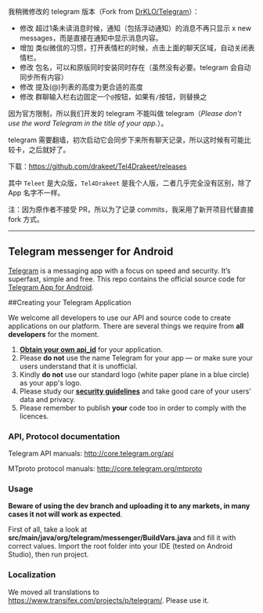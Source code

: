 我稍微修改的 telegram 版本（Fork from [DrKLO/Telegram](https://github.com/DrKLO/Telegram)）：

* 修改 超过1条未读消息时候，通知（包括浮动通知）的消息不再只显示 x new messages，而是直接在通知中显示消息内容。 
* 增加 类似微信的习惯，打开表情栏的时候，点击上面的聊天区域，自动关闭表情栏。
* 修改 包名，可以和原版同时安装同时存在（虽然没有必要。telegram 会自动同步所有内容）
* 修改 提及(@)列表的高度为更合适的高度
* 修改 群聊输入栏右边固定一个`@`按钮，如果有`/`按钮，则替换之



因为官方限制，所以我们开发的 telegram 不能叫做 telegram（*Please don't use the word Telegram in the title of your app.*）。

telegram 需要翻墙，初次启动它会同步下来所有聊天记录，所以这时候有可能比较卡，之后就好了。

下载：https://github.com/drakeet/Tel4Drakeet/releases

其中 `Teleet` 是大众版，`Tel4Drakeet` 是我个人版，二者几乎完全没有区别，除了 App 名字不一样。

注：因为原作者不接受 PR，所以为了记录 commits，我采用了新开项目代替直接 fork 方式。

---

## Telegram messenger for Android

[Telegram](http://telegram.org) is a messaging app with a focus on speed and security. It’s superfast, simple and free.
This repo contains the official source code for [Telegram App for Android](https://play.google.com/store/apps/details?id=org.telegram.messenger).

##Creating your Telegram Application

We welcome all developers to use our API and source code to create applications on our platform.
There are several things we require from **all developers** for the moment.

1. [**Obtain your own api_id**](https://core.telegram.org/api/obtaining_api_id) for your application.
2. Please **do not** use the name Telegram for your app — or make sure your users understand that it is unofficial.
3. Kindly **do not** use our standard logo (white paper plane in a blue circle) as your app's logo.
3. Please study our [**security guidelines**](https://core.telegram.org/mtproto/security_guidelines) and take good care of your users' data and privacy.
4. Please remember to publish **your** code too in order to comply with the licences.

### API, Protocol documentation

Telegram API manuals: http://core.telegram.org/api

MTproto protocol manuals: http://core.telegram.org/mtproto

### Usage

**Beware of using the dev branch and uploading it to any markets, in many cases it not will work as expected**.

First of all, take a look at **src/main/java/org/telegram/messenger/BuildVars.java** and fill it with correct values.
Import the root folder into your IDE (tested on Android Studio), then run project.

### Localization

We moved all translations to https://www.transifex.com/projects/p/telegram/. Please use it.
